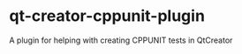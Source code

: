 qt-creator-cppunit-plugin
=========================

A plugin for helping with creating CPPUNIT tests in QtCreator
